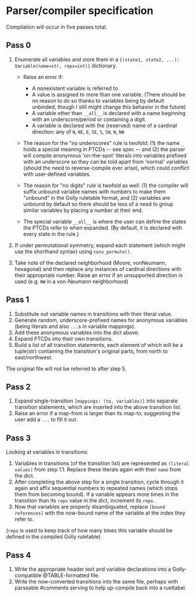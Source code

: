 # Parser/compiler specification

Compilation will occur in five passes total.

## Pass 0

1. Enumerate all variables and store them in a `{(state1, state2, ...): Variable(name=str, reps=int)}` dictionary.  
   - Raise an error if:
     - A nonexistent variable is referred to.
     - A value is assigned to more than one variable. (There should be no reason to do so thanks to variables being by default unbinded,
       though I still might change this behavior in the future)
     - A variable other than `__all__` is declared with a name beginning with an underscore/period or containing a digit.
     - A variable is declared with the (reserved) name of a cardinal direction: any of `N`, `NE`, `E`, `SE`, `S`, `SW`, `W`, `NW`

   - The reason for the "no underscores" rule is twofold: (1) the name `_` holds a special meaning in PTCDs -- see spec -- and (2) the parser will compile anonymous
     'on-the-spot' literals into variables prefixed with an underscore so they can be told apart from 'normal' variables (should the need to reverse-compile
     ever arise), which could conflict with user-defined variables.
   - The reason for "no digits" rule is twofold as well: (1) the compiler will suffix unbound variable names with numbers to make them "unbound" in the Golly ruletable
     format, and (2) variables are unbound by default so there should be less of a need to group similar variables by placing a number at their end.

   - The special variable `__all__` is where the user can define the states the PTCDs refer to when expanded. (By default, it is declared with every state in the rule.)

2. If under permutational symmetry, expand each statement (which might use the shorthand syntax) using `conv_permute()`.
3. Take note of the declared neighborhood (Moore, vonNeumann, hexagonal) and then replace any instances of cardinal directions with their appropriate number.
   Raise an error if an unsupported direction is used (e.g. `NW` in a von-Neumann neighborhood)

## Pass 1

1. Substitute out variable names in transitions with their literal value.
2. Generate random, underscore-prefixed names for anonymous variables (being literals and also `...`s in variable mappings).
3. Add these anonymous variables into the dict above.
4. Expand PTCDs into their own transitions.
5. Build a list of all transition statements, each element of which will be a tuple(str) containing the transition's original parts, from north to east/northwest.

The original file will not be referred to after step 5.

## Pass 2

1. Expand single-transition `[mappings: (to, variables)]` into separate transition statements, which are inserted into the above transition list.
2. Raise an error if a map-from is larger than its map-to, suggesting the user add a `...` to fill it out.

## Pass 3

Looking at variables in transitions:
1. Variables in transitions (of the transition list) are represented as `(literal values)` from step 1.1. Replace these literals again with their `name` from the dict.
2. After completing the above step for a single transition, cycle through it again and affix sequential numbers to repeated names (which stops them from becoming bound).
   If a variable appears more times in the transition than its `reps` value in the dict, increment its `reps`.
3. Now that variables are properly disambiguated, replace `[bound references]` with the now-bound name of the variable at the index they refer to.

(`reps` is used to keep track of how many times this variable should be defined in the compiled Golly ruletable)

## Pass 4

1. Write the appropriate header text and variable declarations into a Golly-compatible @TABLE-formatted file.
2. Write the now-converted transitions into the same file, perhaps with parseable #comments serving to help up-compile back into a rueltabel.
